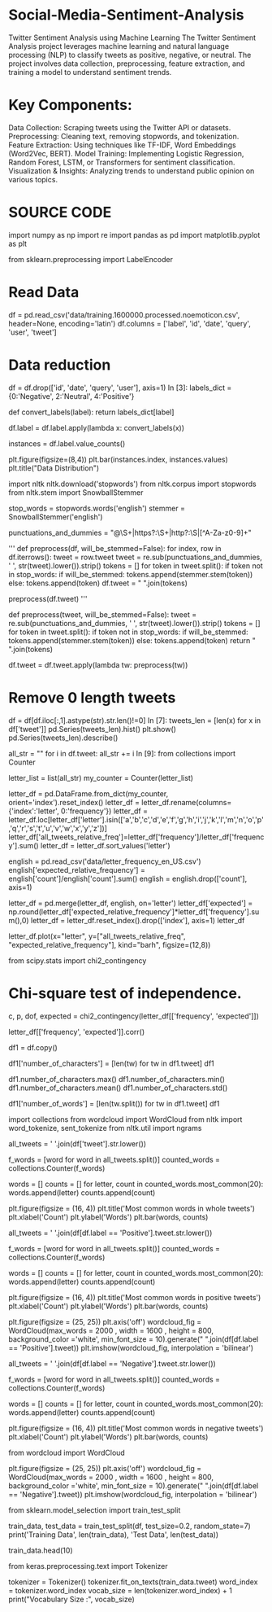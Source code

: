 # Social-Media-Sentiment-Analysis
Twitter Sentiment Analysis using Machine Learning  The Twitter Sentiment Analysis project leverages machine learning and natural language processing (NLP) to classify tweets as positive, negative, or neutral. The project involves data collection, preprocessing, feature extraction, and training a model to understand sentiment trends.

# Key Components:
Data Collection: Scraping tweets using the Twitter API or datasets.
Preprocessing: Cleaning text, removing stopwords, and tokenization.
Feature Extraction: Using techniques like TF-IDF, Word Embeddings (Word2Vec, BERT).
Model Training: Implementing Logistic Regression, Random Forest, LSTM, or Transformers for sentiment classification.
Visualization & Insights: Analyzing trends to understand public opinion on various topics.

# SOURCE CODE 

import numpy as np
import re
import pandas as pd
import matplotlib.pyplot as plt

from sklearn.preprocessing import LabelEncoder

# Read Data
df = pd.read_csv('data/training.1600000.processed.noemoticon.csv', header=None, encoding='latin')
df.columns = ['label', 'id', 'date', 'query', 'user', 'tweet']

# Data reduction
df = df.drop(['id', 'date', 'query', 'user'], axis=1)
In [3]:
labels_dict = {0:'Negative', 2:'Neutral', 4:'Positive'}

def convert_labels(label):
    return labels_dict[label]

df.label = df.label.apply(lambda x: convert_labels(x))


instances = df.label.value_counts()

plt.figure(figsize=(8,4))
plt.bar(instances.index, instances.values)
plt.title("Data Distribution")


import nltk
nltk.download('stopwords')
from nltk.corpus import stopwords
from nltk.stem import SnowballStemmer

stop_words = stopwords.words('english')
stemmer = SnowballStemmer('english')

punctuations_and_dummies = "@\S+|https?:\S+|http?:\S|[^A-Za-z0-9]+"

'''
def preprocess(df, will_be_stemmed=False):
    for index, row in df.iterrows():
        tweet = row.tweet
        tweet = re.sub(punctuations_and_dummies, ' ', str(tweet).lower()).strip()
        tokens = []
        for token in tweet.split():
            if token not in stop_words:
                if will_be_stemmed:
                    tokens.append(stemmer.stem(token))
                else:
                    tokens.append(token)
        df.tweet = " ".join(tokens)


preprocess(df.tweet)
'''


def preprocess(tweet, will_be_stemmed=False):
        tweet = re.sub(punctuations_and_dummies, ' ', str(tweet).lower()).strip()
        tokens = []
        for token in tweet.split():
            if token not in stop_words:
                if will_be_stemmed:
                    tokens.append(stemmer.stem(token))
                else:
                    tokens.append(token)
        return " ".join(tokens)
    
df.tweet = df.tweet.apply(lambda tw: preprocess(tw))


# Remove 0 length tweets
df = df[df.iloc[:,1].astype(str).str.len()!=0]
In [7]:
tweets_len = [len(x) for x in df['tweet']]
pd.Series(tweets_len).hist()
plt.show()
pd.Series(tweets_len).describe()


all_str = ""
for i in df.tweet:
    all_str += i
In [9]:
from collections import Counter

letter_list = list(all_str)
my_counter = Counter(letter_list)

letter_df = pd.DataFrame.from_dict(my_counter, orient='index').reset_index()
letter_df = letter_df.rename(columns={'index':'letter', 0:'frequency'})
letter_df = letter_df.loc[letter_df['letter'].isin(['a','b','c','d','e','f','g','h','i','j','k','l','m','n','o','p','q','r','s','t','u','v','w','x','y','z'])]
letter_df['all_tweets_relative_freq']=letter_df['frequency']/letter_df['frequency'].sum()
letter_df = letter_df.sort_values('letter')

english = pd.read_csv('data/letter_frequency_en_US.csv')
english['expected_relative_frequency'] = english['count']/english['count'].sum()
english = english.drop(['count'], axis=1)

letter_df = pd.merge(letter_df, english, on='letter')
letter_df['expected'] = np.round(letter_df['expected_relative_frequency']*letter_df['frequency'].sum(),0)
letter_df = letter_df.reset_index().drop(['index'], axis=1)
letter_df


letter_df.plot(x="letter", y=["all_tweets_relative_freq", "expected_relative_frequency"], kind="barh", figsize=(12,8))


from scipy.stats import chi2_contingency

# Chi-square test of independence.

c, p, dof, expected = chi2_contingency(letter_df[['frequency', 'expected']])

letter_df[['frequency', 'expected']].corr()


df1 = df.copy()

df1['number_of_characters'] = [len(tw) for tw in df1.tweet]
df1


df1.number_of_characters.max()
df1.number_of_characters.min()
df1.number_of_characters.mean()
df1.number_of_characters.std()


df1['number_of_words'] = [len(tw.split()) for tw in df1.tweet]
df1


import collections
from wordcloud import WordCloud
from nltk import word_tokenize, sent_tokenize
from nltk.util import ngrams

all_tweets = ' '.join(df['tweet'].str.lower())

f_words = [word for word in all_tweets.split()]
counted_words = collections.Counter(f_words)

words = []
counts = []
for letter, count in counted_words.most_common(20):
    words.append(letter)
    counts.append(count)
    
plt.figure(figsize = (16, 4))
plt.title('Most common words in whole tweets')
plt.xlabel('Count')
plt.ylabel('Words')
plt.bar(words, counts)


all_tweets = ' '.join(df[df.label == 'Positive'].tweet.str.lower())

f_words = [word for word in all_tweets.split()]
counted_words = collections.Counter(f_words)

words = []
counts = []
for letter, count in counted_words.most_common(20):
    words.append(letter)
    counts.append(count)
    
plt.figure(figsize = (16, 4))
plt.title('Most common words in positive tweets')
plt.xlabel('Count')
plt.ylabel('Words')
plt.bar(words, counts)


plt.figure(figsize = (25, 25))
plt.axis('off')
wordcloud_fig = WordCloud(max_words = 2000 , width = 1600 , height = 800, background_color ='white', min_font_size = 10).generate(" ".join(df[df.label == 'Positive'].tweet))
plt.imshow(wordcloud_fig, interpolation = 'bilinear')


all_tweets = ' '.join(df[df.label == 'Negative'].tweet.str.lower())

f_words = [word for word in all_tweets.split()]
counted_words = collections.Counter(f_words)

words = []
counts = []
for letter, count in counted_words.most_common(20):
    words.append(letter)
    counts.append(count)
    
plt.figure(figsize = (16, 4))
plt.title('Most common words in negative tweets')
plt.xlabel('Count')
plt.ylabel('Words')
plt.bar(words, counts)


from wordcloud import WordCloud

plt.figure(figsize = (25, 25))
plt.axis('off')
wordcloud_fig = WordCloud(max_words = 2000 , width = 1600 , height = 800, background_color ='white', min_font_size = 10).generate(" ".join(df[df.label == 'Negative'].tweet))
plt.imshow(wordcloud_fig, interpolation = 'bilinear')


from sklearn.model_selection import train_test_split

train_data, test_data = train_test_split(df, test_size=0.2, random_state=7)
print('Training Data', len(train_data), 'Test Data', len(test_data))

train_data.head(10)

from keras.preprocessing.text import Tokenizer

tokenizer = Tokenizer()
tokenizer.fit_on_texts(train_data.tweet)
word_index = tokenizer.word_index
vocab_size = len(tokenizer.word_index) + 1
print("Vocabulary Size :", vocab_size)
